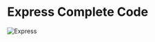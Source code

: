 # Express Complete Code

![Express](https://github.com/Awizp/Express/assets/64133659/ca5eb45e-8730-4fb5-88ef-83543ac79017)
